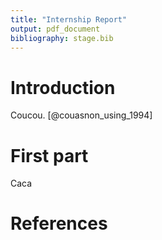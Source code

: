 ```yaml
---
title: "Internship Report"
output: pdf_document
bibliography: stage.bib
---
```


# Introduction

Coucou.
[@couasnon_using_1994]

# First part

Caca

# References
